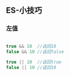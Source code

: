 ## ES-小技巧

### 左值

```js

true && 10	//返回10
false && 10 //返回false

true || 10	//返回true
false || 10 //返回10


```



